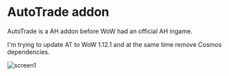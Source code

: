 # AutoTrade addon

AutoTrade is a AH addon before WoW had an official AH ingame.

I'm trying to update AT to WoW 1.12.1 and at the same time remove Cosmos dependencies.

![screen1](https://raw.githubusercontent.com/diff3/AutoTrade/main/app/autotrade.png)
